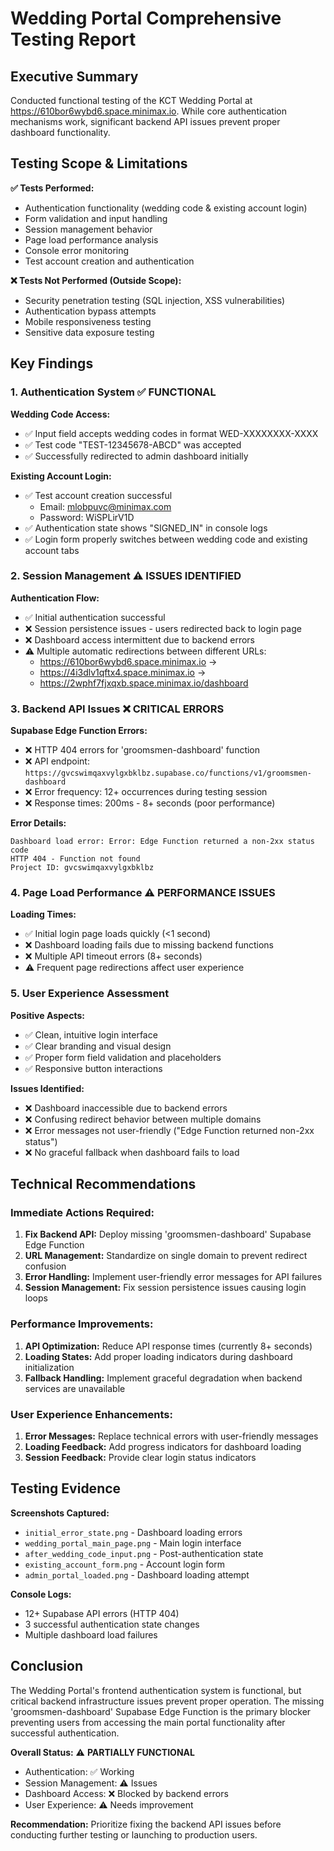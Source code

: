 # Wedding Portal Comprehensive Testing Report

## Executive Summary
Conducted functional testing of the KCT Wedding Portal at https://610bor6wybd6.space.minimax.io. While core authentication mechanisms work, significant backend API issues prevent proper dashboard functionality.

## Testing Scope & Limitations
**✅ Tests Performed:**
- Authentication functionality (wedding code & existing account login)
- Form validation and input handling
- Session management behavior
- Page load performance analysis
- Console error monitoring
- Test account creation and authentication

**❌ Tests Not Performed (Outside Scope):**
- Security penetration testing (SQL injection, XSS vulnerabilities)
- Authentication bypass attempts
- Mobile responsiveness testing
- Sensitive data exposure testing

## Key Findings

### 1. Authentication System ✅ FUNCTIONAL
**Wedding Code Access:**
- ✅ Input field accepts wedding codes in format WED-XXXXXXXX-XXXX
- ✅ Test code "TEST-12345678-ABCD" was accepted
- ✅ Successfully redirected to admin dashboard initially

**Existing Account Login:**
- ✅ Test account creation successful
  - Email: mlobpuvc@minimax.com
  - Password: WiSPLirV1D
- ✅ Authentication state shows "SIGNED_IN" in console logs
- ✅ Login form properly switches between wedding code and existing account tabs

### 2. Session Management ⚠️ ISSUES IDENTIFIED
**Authentication Flow:**
- ✅ Initial authentication successful
- ❌ Session persistence issues - users redirected back to login page
- ❌ Dashboard access intermittent due to backend errors
- ⚠️ Multiple automatic redirections between different URLs:
  - https://610bor6wybd6.space.minimax.io → 
  - https://4i3dlv1qftx4.space.minimax.io → 
  - https://2wphf7fjxqxb.space.minimax.io/dashboard

### 3. Backend API Issues ❌ CRITICAL ERRORS
**Supabase Edge Function Errors:**
- ❌ HTTP 404 errors for 'groomsmen-dashboard' function
- ❌ API endpoint: `https://gvcswimqaxvylgxbklbz.supabase.co/functions/v1/groomsmen-dashboard`
- ❌ Error frequency: 12+ occurrences during testing session
- ❌ Response times: 200ms - 8+ seconds (poor performance)

**Error Details:**
```
Dashboard load error: Error: Edge Function returned a non-2xx status code
HTTP 404 - Function not found
Project ID: gvcswimqaxvylgxbklbz
```

### 4. Page Load Performance ⚠️ PERFORMANCE ISSUES
**Loading Times:**
- ✅ Initial login page loads quickly (<1 second)
- ❌ Dashboard loading fails due to missing backend functions
- ❌ Multiple API timeout errors (8+ seconds)
- ⚠️ Frequent page redirections affect user experience

### 5. User Experience Assessment
**Positive Aspects:**
- ✅ Clean, intuitive login interface
- ✅ Clear branding and visual design
- ✅ Proper form field validation and placeholders
- ✅ Responsive button interactions

**Issues Identified:**
- ❌ Dashboard inaccessible due to backend errors
- ❌ Confusing redirect behavior between multiple domains
- ❌ Error messages not user-friendly ("Edge Function returned non-2xx status")
- ❌ No graceful fallback when dashboard fails to load

## Technical Recommendations

### Immediate Actions Required:
1. **Fix Backend API:** Deploy missing 'groomsmen-dashboard' Supabase Edge Function
2. **URL Management:** Standardize on single domain to prevent redirect confusion
3. **Error Handling:** Implement user-friendly error messages for API failures
4. **Session Management:** Fix session persistence issues causing login loops

### Performance Improvements:
1. **API Optimization:** Reduce API response times (currently 8+ seconds)
2. **Loading States:** Add proper loading indicators during dashboard initialization
3. **Fallback Handling:** Implement graceful degradation when backend services are unavailable

### User Experience Enhancements:
1. **Error Messages:** Replace technical errors with user-friendly messages
2. **Loading Feedback:** Add progress indicators for dashboard loading
3. **Session Feedback:** Provide clear login status indicators

## Testing Evidence
**Screenshots Captured:**
- `initial_error_state.png` - Dashboard loading errors
- `wedding_portal_main_page.png` - Main login interface
- `after_wedding_code_input.png` - Post-authentication state
- `existing_account_form.png` - Account login form
- `admin_portal_loaded.png` - Dashboard loading attempt

**Console Logs:**
- 12+ Supabase API errors (HTTP 404)
- 3 successful authentication state changes
- Multiple dashboard load failures

## Conclusion
The Wedding Portal's frontend authentication system is functional, but critical backend infrastructure issues prevent proper operation. The missing 'groomsmen-dashboard' Supabase Edge Function is the primary blocker preventing users from accessing the main portal functionality after successful authentication.

**Overall Status:** ⚠️ **PARTIALLY FUNCTIONAL**
- Authentication: ✅ Working
- Session Management: ⚠️ Issues
- Dashboard Access: ❌ Blocked by backend errors
- User Experience: ⚠️ Needs improvement

**Recommendation:** Prioritize fixing the backend API issues before conducting further testing or launching to production users.